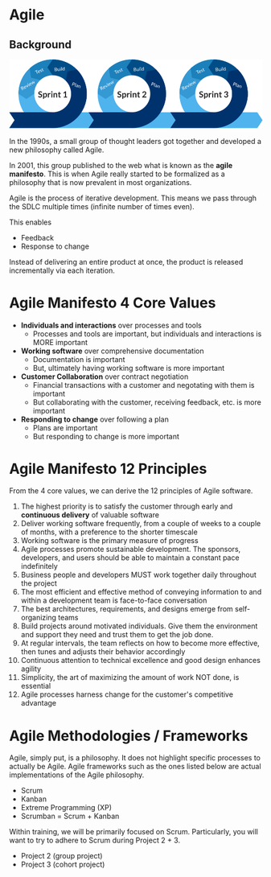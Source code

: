 # Agile

## Background
![agile diagram](./agile-diagram.png)

In the 1990s, a small group of thought leaders got together and developed a new philosophy called Agile.

In 2001, this group published to the web what is known as the **agile manifesto**. This is when Agile really started to be formalized as a philosophy that is now prevalent in most organizations.

Agile is the process of iterative development. This means we pass through the SDLC multiple times (infinite number of times even).

This enables
- Feedback
- Response to change

Instead of delivering an entire product at once, the product is released incrementally via each iteration.

# Agile Manifesto 4 Core Values
- **Individuals and interactions** over processes and tools
    - Processes and tools are important, but individuals and interactions is MORE important
- **Working software** over comprehensive documentation
    - Documentation is important
    - But, ultimately having working software is more important
- **Customer Collaboration** over contract negotiation
    - Financial transactions with a customer and negotating with them is important
    - But collaborating with the customer, receiving feedback, etc. is more important
- **Responding to change** over following a plan
    - Plans are important
    - But responding to change is more important

# Agile Manifesto 12 Principles
From the 4 core values, we can derive the 12 principles of Agile software.

1. The highest priority is to satisfy the customer through early and **continuous delivery** of valuable software
2. Deliver working software frequently, from a couple of weeks to a couple of months, with a preference to the shorter timescale
3. Working software is the primary measure of progress
4. Agile processes promote sustainable development. The sponsors, developers, and users should be able to maintain a constant pace indefinitely
5. Business people and developers MUST work together daily throughout the project
6. The most efficient and effective method of conveying information to and within a development team is face-to-face conversation
7. The best architectures, requirements, and designs emerge from self-organizing teams
8. Build projects around motivated individuals. Give them the environment and support they need and trust them to get the job done.
9. At regular intervals, the team reflects on how to become more effective, then tunes and adjusts their behavior accordingly
10. Continuous attention to technical excellence and good design enhances agility
11. Simplicity, the art of maximizing the amount of work NOT done, is essential
12. Agile processes harness change for the customer's competitive advantage

# Agile Methodologies / Frameworks
Agile, simply put, is a philosophy. It does not highlight specific processes to actually be Agile. Agile frameworks such as the ones listed below are actual implementations of the Agile philosophy.

- Scrum
- Kanban
- Extreme Programming (XP)
- Scrumban = Scrum + Kanban

Within training, we will be primarily focused on Scrum. Particularly, you will want to try to adhere to Scrum during Project 2 + 3.

- Project 2 (group project)
- Project 3 (cohort project)
